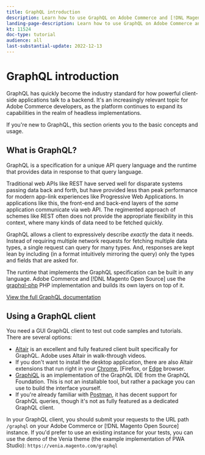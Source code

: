 ```yaml
---
title: GraphQL introduction
description: Learn how to use GraphQL on Adobe Commerce and [!DNL Magento Open Source]. Use GraphQL GET and POST calls for Adobe Commerce and [!DNL Magento Open Source].
landing-page-description: Learn how to use GraphQL on Adobe Commerce and [!DNL Magento Open Source]. Use GraphQL GET and POST calls for Adobe Commerce and [!DNL Magento Open Source].
kt: 11524
doc-type: tutorial
audience: all
last-substantial-update: 2022-12-13
---
```

# GraphQL introduction

GraphQL has quickly become the industry standard for how powerful client-side applications talk to a backend. It's an increasingly relevant topic for Adobe Commerce developers, as the platform continues to expand its capabilities in the realm of headless implementations.

If you're new to GraphQL, this section orients you to the basic concepts and usage.

## What is GraphQL?

GraphQL is a specification for a unique API query language and the runtime that provides data in response to that query language.

Traditional web APIs like REST have served well for disparate systems passing data back and forth, but have provided less than peak performance for modern app-link experiences like Progressive Web Applications. In applications like this, the front-end and back-end layers of the _same_ application communicate via web API. The regimented approach of schemes like REST often does not provide the appropriate flexibility in this context, where many kinds of data need to be fetched quickly.

GraphQL allows a client to expressively describe _exactly_ the data it needs. Instead of requiring multiple network requests for fetching multiple data types, a single request can query for many types. And, responses are kept lean by including (in a format intuitively mirroring the query) only the types and fields that are asked for.

The runtime that implements the GraphQL specification can be built in any language. Adobe Commerce and [!DNL Magento Open Source] use the
[graphql-php](https://webonyx.github.io/graphql-php/) PHP implementation and builds its own layers on top of it.

[View the full GraphQL documentation](https://graphql.org/learn)

## Using a GraphQL client

You need a GUI GraphQL client to test out code samples and tutorials. There are several options:

* [Altair](https://altairgraphql.dev/) is an excellent and fully featured client built specifically for GraphQL. Adobe uses Altair in walk-through videos.
* If you don't want to install the desktop application, there are also Altair extensions that run right in your
  [Chrome](https://chrome.google.com/webstore/detail/altair-graphql-client/flnheeellpciglgpaodhkhmapeljopja),
  [Firefox, or [Edge](https://microsoftedge.microsoft.com/addons/detail/altair-graphql-client/kpggioiimijgcalmnfnalgglgooonopa) browser.
* [GraphiQL](https://github.com/graphql/graphiql/tree/main/packages/graphiql) is an implementation of the GraphQL IDE from the GraphQL Foundation. This is not an installable tool, but rather a package you can use to build the interface yourself.
* If you're already familiar with [Postman](https://www.postman.com/), it has decent support for GraphQL queries, though it's not as fully featured as a dedicated GraphQL client.

In your GraphQL client, you should submit your requests to the URL path `/graphql` on your Adobe Commerce or [!DNL Magento Open Source] instance. If you'd prefer to use an existing instance for your tests, you can use the demo of the Venia theme (the example implementation of PWA Studio): `https://venia.magento.com/graphql`

